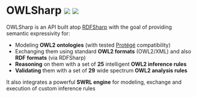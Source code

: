 # OWLSharp <a href="https://www.nuget.org/packages/OWLSharp"><img src="https://img.shields.io/nuget/dt/OWLSharp?style=flat-square&color=abcdef&logo=nuget&label=downloads"/></a> <a href="https://app.codecov.io/gh/mdesalvo/OWLSharp"><img src="https://img.shields.io/codecov/c/github/mdesalvo/OWLSharp?style=flat-square&color=04aa6d&logo=codecov&label=coverage"/></a>

OWLSharp is an API built atop <a href="https://github.com/mdesalvo/RDFSharp">RDFSharp</a> with the goal of providing semantic expressivity for:
<ul>
  <li>Modeling <b>OWL2 ontologies</b> (with tested <a href="https://protege.stanford.edu/">Protégé</a> compatibility)</li>
  <li>Exchanging them using standard <b>OWL2 formats</b> (OWL2/XML) and also <b>RDF formats</b> (via RDFSharp)
  <li><b>Reasoning</b> on them with a set of <b>25</b> intelligent <b>OWL2 inference rules</b></li>
  <li><b>Validating</b> them with a set of <b>29</b> wide spectrum <b>OWL2 analysis rules</b></li> 
</ul>
It also integrates a powerful <b>SWRL engine</b> for modeling, exchange and execution of custom inference rules

